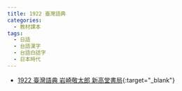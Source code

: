 ```yaml
---
title: 1922 臺灣語典
categories: 
  - 教材課本
tags:
  - 日語
  - 台語漢字
  - 台語白話字
  - 日本時代
---
```


- [1922 臺灣語典 岩崎敬太郎 新高堂書局](https://kiek.taigi.info/1922TaioangiTian/){:target="_blank"}

